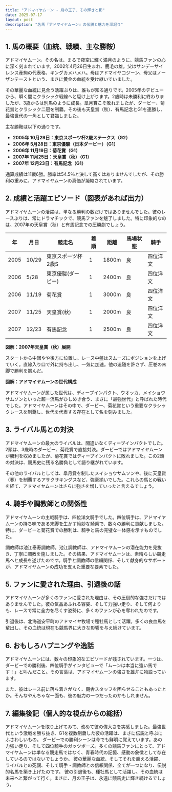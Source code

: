 ```yaml
---
title: "アドマイヤムーン - 月の王子、その輝きと影"
date: 2025-07-17
layout: post
description: "名馬『アドマイヤムーン』の伝説と魅力を深堀り"
---
```


## 1. 馬の概要（血統、戦績、主な勝鞍）

アドマイヤムーン。その名は、まるで夜空に輝く満月のように、競馬ファンの心に深く刻まれています。2002年4月26日生まれ、鹿毛の雄。父はサンデーサイレンス産駒の代表格、キングカメハメハ。母はアドマイヤコジーン、母父はノーザンテーストという、まさに黄金の血統を受け継いでいました。

その華麗な血統に見合う活躍ぶりは、誰もが知る通りです。2005年のデビューから、瞬く間にクラシック戦線へと駆け上がります。2歳時は未勝利に終わりましたが、3歳からは別馬のように成長。皐月賞こそ敗れましたが、ダービー、菊花賞とクラシック二冠を制覇。その後も天皇賞（秋）、有馬記念とG1を連勝し、最強世代の一角として君臨しました。

主な勝鞍は以下の通りです。

* **2005年 10月29日：東京スポーツ杯2歳ステークス（G2）**
* **2006年 5月28日：東京優駿（日本ダービー）（G1）**
* **2006年 11月19日：菊花賞（G1）**
* **2007年 11月25日：天皇賞（秋）（G1）**
* **2007年 12月23日：有馬記念（G1）**

通算成績は11戦6勝。勝率は54.5％と決して高くはありませんでしたが、その勝利の重みに、アドマイヤムーンの真価が凝縮されています。


## 2. 成績と活躍エピソード（図表があれば出力）

アドマイヤムーンの活躍は、単なる勝利の数だけではありませんでした。彼のレースぶりは、常にドラマチックで、競馬ファンを魅了しました。特に印象的なのは、2007年の天皇賞（秋）と有馬記念での圧勝劇でしょう。

| 年 | 月日       | 競走名           | 着順 | 距離 | 馬場状態 | 騎手     |
|---|------------|-----------------|-----|-----|---------|---------|
| 2005 | 10/29     | 東京スポーツ杯2歳S | 1   | 1800m| 良       | 四位洋文 |
| 2006 | 5/28     | 東京優駿(ダービー) | 1   | 2400m| 良       | 四位洋文 |
| 2006 | 11/19    | 菊花賞           | 1   | 3000m| 良       | 四位洋文 |
| 2007 | 11/25    | 天皇賞(秋)       | 1   | 2000m| 良       | 四位洋文 |
| 2007 | 12/23    | 有馬記念         | 1   | 2500m| 良       | 四位洋文 |


**図解：2007年天皇賞（秋）展開**

スタートから中団やや後方に位置し、レース中盤はスムーズにポジションを上げていく。直線入り口で外に持ち出し、一気に加速。他の追随を許さず、圧巻の末脚で勝利を掴んだ。


**図解：アドマイヤムーンの世代構成**

アドマイヤムーンが属した世代は、ディープインパクト、ウオッカ、メイショウサムソンといった超一流馬がひしめき合う、まさに「最強世代」と呼ばれた時代でした。アドマイヤムーンはその中で、ダービー、菊花賞という重要なクラシックレースを制覇し、世代を代表する存在として名を刻みました。


## 3. ライバル馬との対決

アドマイヤムーンの最大のライバルは、間違いなくディープインパクトでした。2頭は、3歳時のダービー、菊花賞で直接対決。ダービーではアドマイヤムーンが勝利を収めましたが、菊花賞ではディープインパクトに敗れました。この2頭の対決は、競馬史に残る名勝負として語り継がれています。

その他のライバルとしては、皐月賞を制したメイショウサムソンや、後に天皇賞（春）を制覇するアサクサキングスなど、強豪揃いでした。これらの馬との戦いを経て、アドマイヤムーンはさらに強さを増していったと言えるでしょう。


## 4. 騎手や調教師との関係性

アドマイヤムーンの主戦騎手は、四位洋文騎手でした。四位騎手は、アドマイヤムーンの持ち味である末脚を生かす絶妙な騎乗で、数々の勝利に貢献しました。特に、ダービーと菊花賞での勝利は、騎手と馬の完璧な一体感を示すものでした。

調教師は池江泰寿調教師。池江調教師は、アドマイヤムーンの潜在能力を見抜き、丁寧に調教を施しました。その結果、アドマイヤムーンは、素晴らしい競走馬へと成長を遂げたのです。騎手と調教師の信頼関係、そして献身的なサポートが、アドマイヤムーンの成功を支えた重要な要素でした。


## 5. ファンに愛された理由、引退後の話

アドマイヤムーンが多くのファンに愛された理由は、その圧倒的な強さだけではありませんでした。彼の気品あふれる容姿、そして力強い走り、そして何よりも、レースで常に全力を尽くす姿勢に、多くのファンが心を奪われたのです。

引退後は、北海道安平町のアドマイヤ牧場で種牡馬として活躍。多くの良血馬を輩出し、その血統は現在も競馬界に大きな影響を与え続けています。


## 6. おもしろハプニングや逸話

アドマイヤムーンには、数々の印象的なエピソードが残されています。一つは、ダービーでの勝利後、四位騎手がインタビューで「ムーンは本当に強い馬です！」と叫んだこと。その言葉は、アドマイヤムーンの強さを雄弁に物語っています。

また、彼はレース前に落ち着きがなく、厩舎スタッフを困らせることもあったとか。そんなやんちゃな一面も、彼の魅力の一つだったのかもしれません。


## 7. 編集後記（個人的な視点からの総括）

アドマイヤムーンを取り上げてみて、改めて彼の偉大さを実感しました。最強世代という激戦を勝ち抜き、G1を複数制覇した彼の活躍は、まさに伝説と呼ぶにふさわしいもの。  ダービーでの勝利シーンは今でも鮮明に覚えています。あの力強い走り、そして四位騎手のガッツポーズ。多くの競馬ファンにとって、アドマイヤムーンは単なる競走馬ではなく、青春時代の記憶、感動の象徴として存在しているのではないでしょうか。  彼の華麗な血統、そしてそれを超える活躍、ライバルとの死闘、そして騎手・調教師との信頼関係、全てが一つになり、伝説的名馬を築き上げたのです。  彼の引退後も、種牡馬として活躍し、その血統は未来へと繋がって行く。まさに、月の王子は、永遠に競馬史に輝き続けるでしょう。
